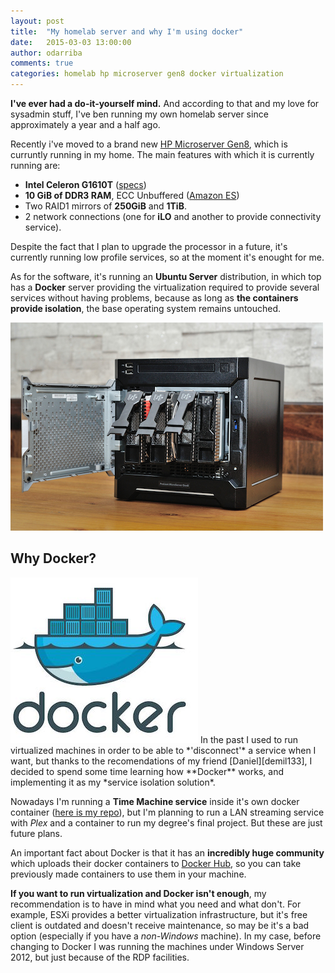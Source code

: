 ```yaml
---
layout: post
title:  "My homelab server and why I'm using docker"
date:   2015-03-03 13:00:00
author: odarriba
comments: true
categories: homelab hp microserver gen8 docker virtualization
---
```


**I've ever had a do-it-yourself mind.** And according to that and my love for sysadmin stuff, I've ben running my own homelab server since approximately a year and a half ago.

Recently i've moved to a brand new [HP Microserver Gen8][hpmicro], which is curruntly running in my home. The main features with which it is currently running are:

* **Intel Celeron G1610T** ([specs][celeronspecs])
* **10 GiB of DDR3 RAM**, ECC Unbuffered ([Amazon ES][ramlink])
* Two RAID1 mirrors of **250GiB** and **1TiB**.
* 2 network connections (one for **iLO** and another to provide connectivity service).

Despite the fact that I plan to upgrade the processor in a future, it's currently running low profile services, so at the moment it's enought for me.
<!--more-->
As for the software, it's running an **Ubuntu Server** distribution, in which top has a **Docker** server providing the virtualization required to provide several services without having problems, because as long as **the containers provide isolation**, the base operating system remains untouched.

<img title='An HP Microserver Gen8' src='/assets/posts/microserver.jpg' class='center-block md-size' />

## Why Docker?
<img title='Docker' src='/assets/posts/docker.jpg' class='pull-right sm-size' />
In the past I used to run virtualized machines in order to be able to *'disconnect'* a service when I want, but thanks to the recomendations of my friend [Daniel][demil133], I decided to spend some time learning how **Docker** works, and implementing it as my *service isolation solution*.

Nowadays I'm running a **Time Machine service** inside it's own docker container ([here is my repo][timemachine-repo]), but I'm planning to run a LAN streaming service with *Plex* and a container to run my degree's final project. But these are just future plans.

An important fact about Docker is that it has an **incredibly huge community** which uploads their docker containers to [Docker Hub][docker-hub], so you can take previously made containers to use them in your machine.

**If you want to run virtualization and Docker isn't enough**, my recommendation is to have in mind what you need and what don't. For example, ESXi provides a better virtualization infrastructure, but it's free client is outdated and doesn't receive maintenance, so may be it's a bad option (especially if you have a *non-Windows* machine). In my case, before changing to Docker I was running the machines under Windows Server 2012, but just because of the RDP facilities.

[celeronspecs]:	http://ark.intel.com/products/71074/Intel-Celeron-Processor-G1610T-2M-Cache-2_30-GHz
[hpmicro]:	http://www8.hp.com/uk/en/products/proliant-servers/product-detail.html?oid=5384977&jumpid=reg_r1002_uken_c-001_title_r0002
[ramlink]:	http://www.amazon.es/gp/product/B008LMNHB8
[demil133]:	https://github.com/demil133
[timemachine-repo]:	https://github.com/odarriba/docker-timemachine
[docker-hub]: https://hub.docker.com/